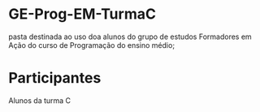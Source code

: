 # GE-Prog-EM-TurmaC

pasta destinada ao uso doa alunos do grupo de estudos Formadores em Ação do curso de Programação do ensino médio;

# Participantes
Alunos da turma C

